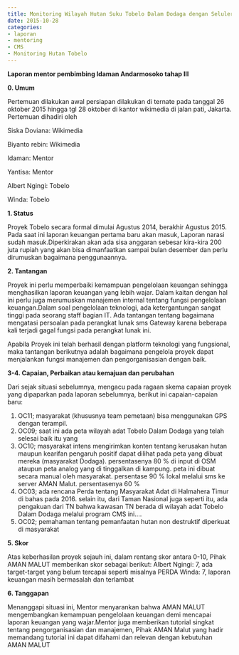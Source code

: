 ```yaml
---
title: Monitoring Wilayah Hutan Suku Tobelo Dalam Dodaga dengan Seluler - Mentoring 28 Oktober 2015
date: 2015-10-28
categories:
- laporan
- mentoring
- CMS
- Monitoring Hutan Tobelo
---
```


**Laporan mentor pembimbing Idaman Andarmosoko tahap III**

**0. Umum**

Pertemuan dilakukan awal persiapan dilakukan di ternate pada tanggal 26 oktober 2015 hingga tgl 28 oktober di kantor wikimedia di jalan pati, Jakarta. Pertemuan dihadiri oleh

Siska Doviana: Wikimedia

Biyanto rebin: Wikimedia

Idaman: Mentor

Yantisa: Mentor

Albert Ngingi: Tobelo

Winda: Tobelo

**1. Status**

Proyek Tobelo secara formal dimulai Agustus 2014, berakhir Agustus 2015. Pada saat ini laporan keuangan pertama baru akan masuk, Laporan narasi sudah masuk.Diperkirakan akan ada sisa anggaran sebesar kira-kira 200 juta rupiah yang akan bisa dimanfaatkan sampai bulan desember dan perlu dirumuskan bagaimana penggunaannya.

**2. Tantangan**

Proyek ini perlu memperbaiki kemampuan pengelolaan keuangan sehingga menghasilkan laporan keuangan yang lebih wajar. Dalam kaitan dengan hal ini perlu juga merumuskan manajemen internal tentang fungsi pengelolaan keuangan.Dalam soal pengelolaan teknologi, ada ketergantungan sangat tinggi pada seorang staff bagian IT. Ada tantangan tentang bagaimana mengatasi persoalan pada perangkat lunak sms Gateway karena beberapa kali terjadi gagal fungsi pada perangkat lunak ini.

Apabila Proyek ini telah berhasil dengan platform teknologi yang fungsional, maka tantangan berikutnya adalah bagaimana pengelola proyek dapat menjalankan fungsi manajemen dan pengorganisasian dengan baik.

**3-4. Capaian, Perbaikan atau kemajuan dan perubahan**

Dari sejak situasi sebelumnya, mengacu pada ragaan skema capaian proyek yang dipaparkan pada laporan sebelumnya, berikut ini capaian-capaian baru:

 1. OC11; masyarakat (khususnya team pemetaan) bisa menggunakan GPS dengan terampil.
 2. OC09; saat ini ada peta wilayah adat Tobelo Dalam Dodaga yang telah selesai baik itu yang
 3. OC10; masyarakat intens mengirimkan konten tentang kerusakan hutan maupun kearifan pengaruh positif dapat dilihat pada peta yang dibuat mereka (masyarakat Dodaga). persentasenya 80 % di input di OSM ataupun peta analog yang di tinggalkan di kampung. peta ini dibuat secara manual oleh masyarakat. persentase 90 % lokal melalui sms ke server AMAN Malut. persentasenya 60 %
 4. OC03; ada rencana Perda tentang Masyarakat Adat di Halmahera Timur di bahas pada 2016. selain itu, dari Taman Nasional juga seperti itu, ada pengakuan dari TN bahwa kawasan TN berada di wilayah adat Tobelo Dalam Dodaga melalui program CMS ini....
 5. OC02; pemahaman tentang pemanfaatan hutan non destruktif diperkuat di masyarakat

**5. Skor**

Atas keberhasilan proyek sejauh ini, dalam rentang skor antara 0-10, Pihak AMAN MALUT memberikan skor sebagai berikut: Albert Ngingi: 7, ada target-target yang belum tercapai seperti misalnya PERDA Winda: 7, laporan keuangan masih bermasalah dan terlambat

**6. Tanggapan**

Menanggapi situasi ini, Mentor menyarankan bahwa AMAN MALUT mengembangkan kemampuan pengelolaan keuangan demi mencapai laporan keuangan yang wajar.Mentor juga memberikan tutorial singkat tentang pengorganisasian dan manajemen, Pihak AMAN Malut yang hadir memandang tutorial ini dapat difahami dan relevan dengan kebutuhan AMAN MALUT

